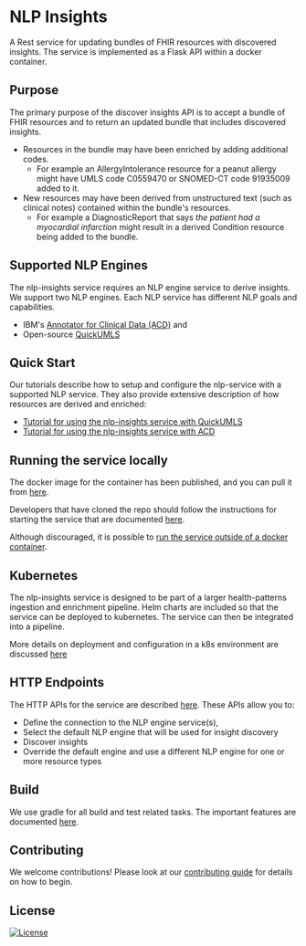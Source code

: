 # NLP Insights
A Rest service for updating bundles of FHIR resources with discovered insights.
The service is implemented as a Flask API within a docker container.

## Purpose
The primary purpose of the discover insights API is to accept a bundle of FHIR resources and to return an updated bundle that includes discovered insights.
* Resources in the bundle may have been enriched by adding additional codes. 
  - For example an AllergyIntolerance resource for a peanut allergy might have UMLS code C0559470 or SNOMED-CT code 91935009 added to it.
* New resources may have been derived from unstructured text (such as clinical notes) contained within the bundle's resources. 
  - For example a DiagnosticReport that says *the patient had a myocardial infarction* might result in a derived Condition resource being added to the bundle.


## Supported NLP Engines
The nlp-insights service requires an NLP engine service to derive insights. We support two NLP engines. Each NLP service has different NLP goals and capabilities.

* IBM's [Annotator for Clinical Data (ACD)](https://www.ibm.com/cloud/watson-annotator-for-clinical-data) and 
* Open-source [QuickUMLS](https://github.com/Georgetown-IR-Lab/QuickUMLS)


## Quick Start
Our tutorials describe how to setup and configure the nlp-service with a supported NLP service. They also provide extensive description of how resources are derived and enriched:

* [Tutorial for using the nlp-insights service with QuickUMLS](./doc/examples/quickumls/quickumls_tutorial.md)
* [Tutorial for using the nlp-insights service with ACD](./doc/examples/acd/acd_tutorial.md)


## Running the service locally
The docker image for the container has been published, and you can pull it from [here](https://hub.docker.com/r/alvearie/nlp-insights).

Developers that have cloned the repo should follow the instructions for starting the service that are documented [here](./doc/examples/setup/start_nlp_insights.md).

Although discouraged, it is possible to [run the service outside of a docker container](./doc/developer/run_service_no_docker.md).

## Kubernetes
The nlp-insights service is designed to be part of a larger health-patterns ingestion and enrichment pipeline. Helm charts are included so that the service can be deployed to kubernetes. The service can then be integrated into a pipeline.

More details on deployment and configuration in a k8s environment are discussed [here](./doc/developer/kubernetes.md)

## HTTP Endpoints
The HTTP APIs for the service are described [here](./doc/developer/http_endpoints.md).
These APIs allow you to:

* Define the connection to the NLP engine service(s),
* Select the default NLP engine that will be used for insight discovery
* Discover insights
* Override the default engine and use a different NLP engine for one or more resource types

## Build
We use gradle for all build and test related tasks. The important features are documented [here](./doc/developer/gradle_tasks.md).

## Contributing
We welcome contributions! Please look at our [contributing guide](./doc/developer/CONTRIBUTING.md) for details on how to begin.


## License
[![License](https://img.shields.io/badge/License-Apache%202.0-blue.svg)](https://opensource.org/licenses/Apache-2.0) 